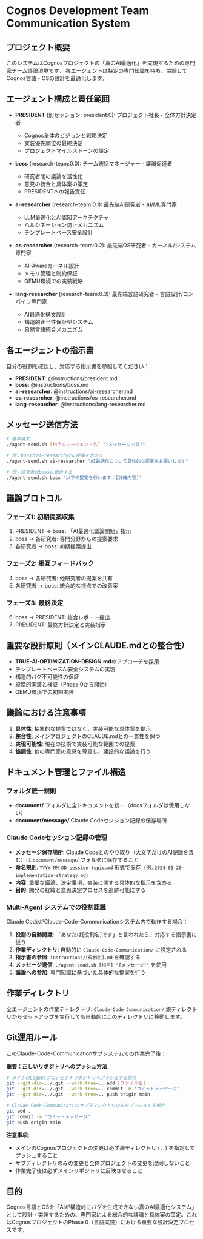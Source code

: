 # Cognos Development Team Communication System

## プロジェクト概要
このシステムはCognosプロジェクトの「真のAI最適化」を実現するための専門家チーム議論環境です。
各エージェントは特定の専門知識を持ち、協調してCognos言語・OSの設計を最適化します。

## エージェント構成と責任範囲
- **PRESIDENT** (別セッション: president:0): プロジェクト社長 - 全体方針決定者
  - Cognos全体のビジョンと戦略決定
  - 実装優先順位の最終決定
  - プロジェクトマイルストーンの設定

- **boss** (research-team:0.0): チーム統括マネージャー - 議論促進者
  - 研究者間の議論を活性化
  - 意見の統合と具体案の策定
  - PRESIDENTへの報告責任

- **ai-researcher** (research-team:0.1): 最先端AI研究者 - AI/ML専門家
  - LLM最適化とAI認知アーキテクチャ
  - ハルシネーション防止メカニズム
  - テンプレートベース安全設計

- **os-researcher** (research-team:0.2): 最先端OS研究者 - カーネル/システム専門家
  - AI-Awareカーネル設計
  - メモリ管理と制約保証
  - QEMU環境での実装戦略

- **lang-researcher** (research-team:0.3): 最先端言語研究者 - 言語設計/コンパイラ専門家
  - AI最適化構文設計
  - 構造的正当性保証型システム
  - 自然言語統合メカニズム

## 各エージェントの指示書
自分の役割を確認し、対応する指示書を参照してください：
- **PRESIDENT**: @instructions/president.md
- **boss**: @instructions/boss.md
- **ai-researcher**: @instructions/ai-researcher.md
- **os-researcher**: @instructions/os-researcher.md
- **lang-researcher**: @instructions/lang-researcher.md

## メッセージ送信方法
```bash
# 基本構文
./agent-send.sh [相手のエージェント名] "[メッセージ内容]"

# 例：bossがai-researcherに提案を求める
./agent-send.sh ai-researcher "AI最適化について具体的な提案をお願いします"

# 例：研究者がbossに報告する
./agent-send.sh boss "以下の提案を行います：[詳細内容]"
```

## 議論プロトコル
### フェーズ1: 初期提案収集
1. PRESIDENT → boss: 「AI最適化議論開始」指示
2. boss → 各研究者: 専門分野からの提案要求
3. 各研究者 → boss: 初期提案提出

### フェーズ2: 相互フィードバック
4. boss → 各研究者: 他研究者の提案を共有
5. 各研究者 → boss: 統合的な視点での改善案

### フェーズ3: 最終決定
6. boss → PRESIDENT: 総合レポート提出
7. PRESIDENT: 最終方針決定と実装指示

## 重要な設計原則（メインCLAUDE.mdとの整合性）
- **TRUE-AI-OPTIMIZATION-DESIGN.md**のアプローチを採用
- テンプレートベースAI安全システムの実現
- 構造的バグ不可能性の保証
- 段階的実装と検証（Phase 0から開始）
- QEMU環境での初期実装

## 議論における注意事項
1. **具体性**: 抽象的な提案ではなく、実装可能な具体案を提示
2. **整合性**: メインプロジェクトのCLAUDE.mdとの一貫性を保つ
3. **実現可能性**: 現在の技術で実装可能な範囲での提案
4. **協調性**: 他の専門家の意見を尊重し、建設的な議論を行う

## ドキュメント管理とファイル構造

### フォルダ統一規則
- **document/** フォルダに全ドキュメントを統一（docsフォルダは使用しない）
- **document/message/** Claude Codeセッション記録の保存場所

### Claude Codeセッション記録の管理
- **メッセージ保存場所**: Claude Codeとのやり取り（大文字だけのAI記録を含む）は `document/message/` フォルダに保存すること
- **命名規則**: `YYYY-MM-DD-session-topic.md` 形式で保存（例: `2024-01-20-implementation-strategy.md`）
- **内容**: 重要な議論、決定事項、実装に関する具体的な指示を含める
- **目的**: 開発の経緯と意思決定プロセスを追跡可能にする

### Multi-Agent システムでの役割認識
Claude CodeがClaude-Code-Communicationシステム内で動作する場合：
1. **役割の自動認識**: 「あなたは[役割名]です」と言われたら、対応する指示書に従う
2. **作業ディレクトリ**: 自動的に `Claude-Code-Communication/` に設定される
3. **指示書の参照**: `instructions/[役割名].md` を確認する
4. **メッセージ送信**: `./agent-send.sh [相手] "[メッセージ]"` を使用
5. **議論への参加**: 専門知識に基づいた具体的な提案を行う

## 作業ディレクトリ
全エージェントの作業ディレクトリ: `Claude-Code-Communication/`
親ディレクトリからセットアップを実行しても自動的にこのディレクトリに移動します。

## Git運用ルール
このClaude-Code-Communicationサブシステムでの作業完了後：

**重要：正しいリポジトリへのプッシュ方法**
```bash
# メインのCognosプロジェクトリポジトリへプッシュする場合
git --git-dir=../.git --work-tree=.. add [ファイル名]
git --git-dir=../.git --work-tree=.. commit -m "コミットメッセージ"  
git --git-dir=../.git --work-tree=.. push origin main

# Claude-Code-Communicationサブディレクトリのみをプッシュする場合
git add .
git commit -m "コミットメッセージ"
git push origin main
```

**注意事項:**
- メインのCognosプロジェクトの変更は必ず親ディレクトリ (`..`) を指定してプッシュすること
- サブディレクトリのみの変更と全体プロジェクトの変更を混同しないこと
- 作業完了後は必ずメインリポジトリに反映させること

## 目的
Cognos言語とOSを「AIが構造的にバグを生成できない真のAI最適化システム」として設計・実装するための、専門家による総合的な議論と具体案の策定。これはCognosプロジェクトのPhase 0（言語実装）における重要な設計決定プロセスです。 